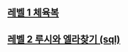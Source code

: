 ## [레벨 1 체육복](https://programmers.co.kr/learn/courses/30/lessons/42862?language=python3)

## [레벨 2 루시와 엘라찾기 (sql)](https://programmers.co.kr/learn/courses/30/lessons/59046)
